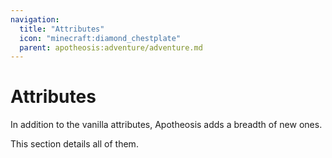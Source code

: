 ```yaml
---
navigation:
  title: "Attributes"
  icon: "minecraft:diamond_chestplate"
  parent: apotheosis:adventure/adventure.md
---
```


# Attributes

In addition to the vanilla attributes, Apotheosis adds a breadth of new ones.

This section details all of them.

<SubPages />